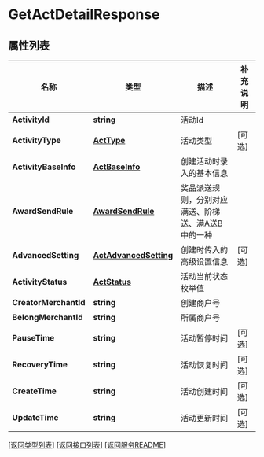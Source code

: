 # GetActDetailResponse

## 属性列表

名称 | 类型 | 描述 | 补充说明
------------ | ------------- | ------------- | -------------
**ActivityId** | **string** | 活动Id | 
**ActivityType** | [**ActType**](ActType.md) | 活动类型 | [可选] 
**ActivityBaseInfo** | [**ActBaseInfo**](ActBaseInfo.md) | 创建活动时录入的基本信息 | 
**AwardSendRule** | [**AwardSendRule**](AwardSendRule.md) | 奖品派送规则，分别对应满送、阶梯送、满A送B中的一种 | 
**AdvancedSetting** | [**ActAdvancedSetting**](ActAdvancedSetting.md) | 创建时传入的高级设置信息 | [可选] 
**ActivityStatus** | [**ActStatus**](ActStatus.md) | 活动当前状态枚举值 | 
**CreatorMerchantId** | **string** | 创建商户号 | 
**BelongMerchantId** | **string** | 所属商户号 | 
**PauseTime** | **string** | 活动暂停时间 | [可选] 
**RecoveryTime** | **string** | 活动恢复时间 | [可选] 
**CreateTime** | **string** | 活动创建时间 | [可选] 
**UpdateTime** | **string** | 活动更新时间 | [可选] 

[\[返回类型列表\]](README.md#类型列表)
[\[返回接口列表\]](README.md#接口列表)
[\[返回服务README\]](README.md)


